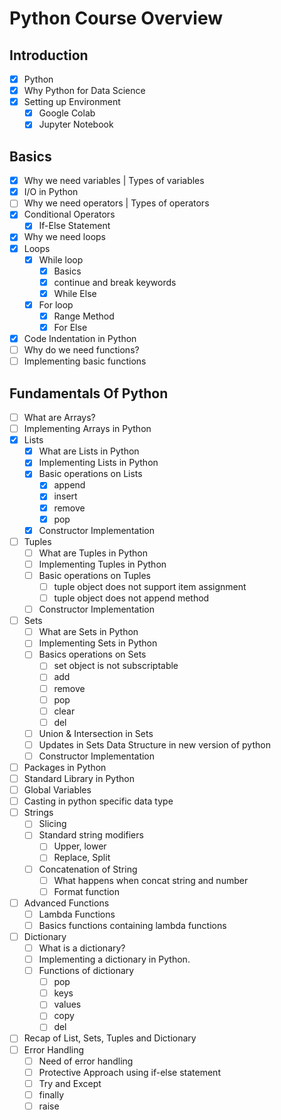 # Python Course Overview

## Introduction

- [x] Python
- [x] Why Python for Data Science
- [x] Setting up Environment
  - [x] Google Colab
  - [x] Jupyter Notebook

## Basics

- [x] Why we need variables | Types of variables
- [x] I/O in Python
- [ ] Why we need operators | Types of operators
- [x] Conditional Operators
  - [x] If-Else Statement
- [x] Why we need loops
- [x] Loops
  - [x] While loop
    - [x] Basics
    - [x] continue and break keywords
    - [x] While Else
  - [x] For loop
    - [x] Range Method
    - [x] For Else
- [x] Code Indentation in Python
- [ ] Why do we need functions?
- [ ] Implementing basic functions

## Fundamentals Of Python

- [ ] What are Arrays?
- [ ] Implementing Arrays in Python
- [x] Lists
  - [x] What are Lists in Python
  - [x] Implementing Lists in Python
  - [x] Basic operations on Lists
    - [x] append
    - [x] insert
    - [x] remove
    - [x] pop
  - [x] Constructor Implementation
- [ ] Tuples
  - [ ] What are Tuples in Python
  - [ ] Implementing Tuples in Python
  - [ ] Basic operations on Tuples
    - [ ] tuple object does not support item assignment
    - [ ] tuple object does not append method
  - [ ] Constructor Implementation
- [ ] Sets
  - [ ] What are Sets in Python
  - [ ] Implementing Sets in Python
  - [ ] Basics operations on Sets
    - [ ] set object is not subscriptable
    - [ ] add
    - [ ] remove
    - [ ] pop
    - [ ] clear
    - [ ] del
  - [ ] Union & Intersection in Sets
  - [ ] Updates in Sets Data Structure in new version of python
  - [ ] Constructor Implementation
- [ ] Packages in Python
- [ ] Standard Library in Python
- [ ] Global Variables
- [ ] Casting in python specific data type
- [ ] Strings
  - [ ] Slicing
  - [ ] Standard string modifiers
    - [ ] Upper, lower
    - [ ] Replace, Split
  - [ ] Concatenation of String
    - [ ] What happens when concat string and number
    - [ ] Format function
- [ ] Advanced Functions
  - [ ] Lambda Functions
  - [ ] Basics functions containing lambda functions
- [ ] Dictionary
  - [ ] What is a dictionary?
  - [ ] Implementing a dictionary in Python.
  - [ ] Functions of dictionary
    - [ ] pop
    - [ ] keys
    - [ ] values
    - [ ] copy
    - [ ] del
- [ ] Recap of List, Sets, Tuples and Dictionary
- [ ] Error Handling
  - [ ] Need of error handling
  - [ ] Protective Approach using if-else statement
  - [ ] Try and Except
  - [ ] finally
  - [ ] raise
